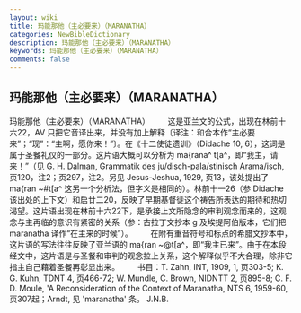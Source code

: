 ```yaml
---
layout: wiki
title: 玛能那他（主必要来）（MARANATHA）
categories: NewBibleDictionary
description: 玛能那他（主必要来）（MARANATHA）
keywords: 玛能那他（主必要来）（MARANATHA）
comments: false
---
```


## 玛能那他（主必要来）（MARANATHA）



玛能那他（主必要来）（MARANATHA）
　　这是亚兰文的公式，出现在林前十六22，AV 只把它音译出来，并没有加上解释〔译注：和合本作“主必要来”；“现”：“主啊，愿你来！”〕。在《十二使徒遗训》（Didache 10, 6），这词是属于圣餐礼仪的一部分。这片语大概可以分析为 ma{rana^ t[a^，即“我主，请来！”（见 G. H. Dalman, Grammatik des ju/disch-pala/stinisch
Arama/isch,
页120，注2；页297，注2。另见 Jesus-Jeshua, 1929, 页13，该处提出了 ma{ran ~#t[a^ 这另一个分析法，但字义是相同的）。林前十一26（参 Didache 该出处的上下文）和启廿二20，反映了早期基督徒这个祷告所表达的期待和热切渴望。这片语出现在林前十六22下，是承接上文所隐念的审判观念而来的，这观念与主再临的意识有紧密的关系（参：古拉丁文抄本 g
及埃提阿伯版本，它们把 maranatha 译作“在主来的时候”）。
　　在附有重音符号和标点的希腊文抄本中，这片语的写法往往反映了亚兰语的 ma{ran ~@t[a^，即“我主已来”。由于在本段经文中，这片语是与圣餐和审判的观念拉上关系，这个解释似乎不大合理，除非它指主自己藉着圣餐再彰显出来。
　　书目：T. Zahn, INT, 1909, 1, 页303-5; K. G. Kuhn, TDNT 4, 页466-72; W. Mundle, C.
Brown, NIDNTT 2, 页895-8; C. F. D. Moule, 'A
Reconsideration of the Context of Maranatha, NTS 6, 1959-60, 页307起；Arndt, 见 'maranatha' 条。
J.N.B.




